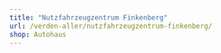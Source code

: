 ```yaml
---
title: "Nutzfahrzeugzentrum Finkenberg"
url: /verden-aller/nutzfahrzeugzentrum-finkenberg/
shop: Autohaus
---
```

